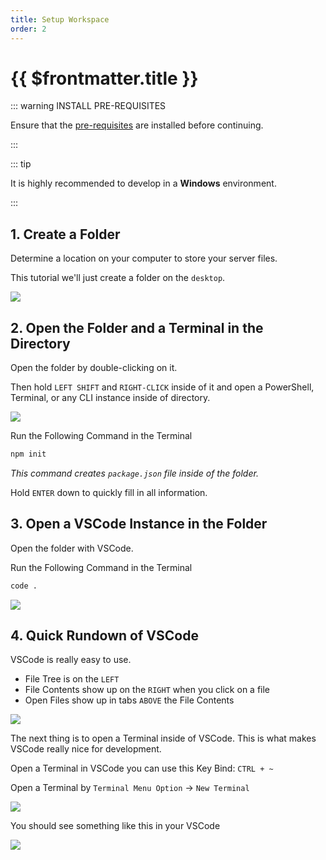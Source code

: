 ```yaml
---
title: Setup Workspace
order: 2
---
```


# {{ $frontmatter.title }}

::: warning INSTALL PRE-REQUISITES

Ensure that the [pre-requisites](001-prerequisites.md) are installed before continuing.

:::

::: tip

It is highly recommended to develop in a **Windows** environment.

:::


## 1. Create a Folder

Determine a location on your computer to store your server files.

This tutorial we'll just create a folder on the `desktop`.

![](https://i.imgur.com/QAJNYdi.png)

## 2. Open the Folder and a Terminal in the Directory

Open the folder by double-clicking on it.

Then hold `LEFT SHIFT` and `RIGHT-CLICK` inside of it and open a PowerShell, Terminal, or any CLI instance inside of directory.

![](https://thumbs.gfycat.com/FrailFirmHalicore-size_restricted.gif)

Run the Following Command in the Terminal

```sh
npm init
```

_This command creates `package.json` file inside of the folder._

Hold `ENTER` down to quickly fill in all information.

## 3. Open a VSCode Instance in the Folder

Open the folder with VSCode.

Run the Following Command in the Terminal

```sh
code .
```

![](https://i.imgur.com/eqPtGez.png)

## 4. Quick Rundown of VSCode

VSCode is really easy to use.

- File Tree is on the `LEFT`
- File Contents show up on the `RIGHT` when you click on a file
- Open Files show up in tabs `ABOVE` the File Contents

![](https://i.imgur.com/HKuYTE3.png)

The next thing is to open a Terminal inside of VSCode. This is what makes VSCode really nice for development.

Open a Terminal in VSCode you can use this Key Bind: `CTRL + ~`

Open a Terminal by `Terminal Menu Option` -> `New Terminal`

![](https://thumbs.gfycat.com/UnconsciousWiltedBlackbird-size_restricted.gif)

You should see something like this in your VSCode

![](https://i.imgur.com/NXPx3Hk.png)



